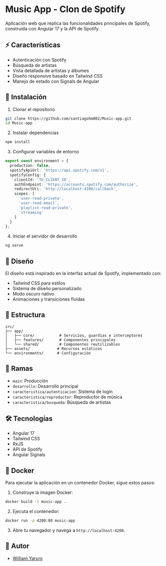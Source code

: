 # Music App - Clon de Spotify

Aplicación web que replica las funcionalidades principales de Spotify, construida con Angular 17 y la API de Spotify.

## ⚡ Características

- Autenticación con Spotify
- Búsqueda de artistas
- Vista detallada de artistas y álbumes
- Diseño responsive basado en Tailwind CSS
- Manejo de estado con Signals de Angular

## 🚀 Instalación

1. Clonar el repositorio
```bash
git clone https://github.com/santiagohm002/Music-app.git
cd Music-app
```

2. Instalar dependencias
```bash
npm install
```

3. Configurar variables de entorno
```typescript
export const environment = {
  production: false,
  spotifyApiUrl: 'https://api.spotify.com/v1',
  spotifyConfig: {
    clientId: 'TU_CLIENT_ID',
    authEndpoint: 'https://accounts.spotify.com/authorize',
    redirectUri: 'http://localhost:4200/callback',
    scopes: [
      'user-read-private',
      'user-read-email',
      'playlist-read-private',
      'streaming'
    ]
  }
};
```

4. Iniciar el servidor de desarrollo
```bash
ng serve
```

## 🎨 Diseño

El diseño está inspirado en la interfaz actual de Spotify, implementado con:
- Tailwind CSS para estilos
- Sistema de diseño personalizado
- Modo oscuro nativo
- Animaciones y transiciones fluidas

## 📁 Estructura

```
src/
├── app/
│   ├── core/           # Servicios, guardias e interceptores
│   ├── features/       # Componentes principales
│   └── shared/         # Componentes reutilizables
├── assets/            # Recursos estáticos
└── environments/      # Configuración
```

## 🌿 Ramas

- `main`: Producción
- `desarrollo`: Desarrollo principal
- `caracteristica/autenticacion`: Sistema de login
- `caracteristica/reproductor`: Reproductor de música
- `caracteristica/busqueda`: Búsqueda de artistas

## 🛠️ Tecnologías

- Angular 17
- Tailwind CSS
- RxJS
- API de Spotify
- Angular Signals

## 🐳 Docker

Para ejecutar la aplicación en un contenedor Docker, sigue estos pasos:

1. Construye la imagen Docker:
```bash
docker build -t music-app .
```

2. Ejecuta el contenedor:
```bash
docker run -p 4200:80 music-app
```

3. Abre tu navegador y navega a `http://localhost:4200`.

## 👤 Autor

- [William Yaruro](https://github.com/yarurowilliam)